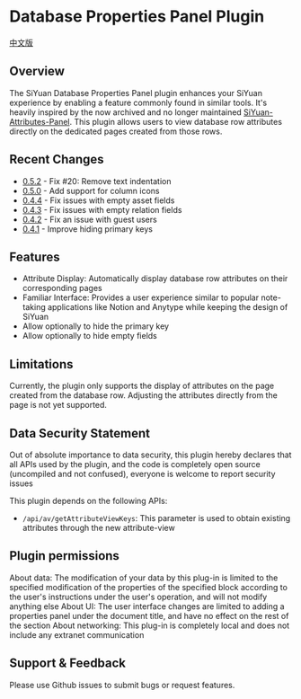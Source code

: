 # Database Properties Panel Plugin

[中文版](./README_zh_CN.md)

## Overview

The SiYuan Database Properties Panel plugin enhances your SiYuan experience by enabling a feature commonly found in similar tools.
It's heavily inspired by the now archived and no longer maintained [SiYuan-Attributes-Panel](https://github.com/TransMux/SiYuan-Attributes-Panel/).
This plugin allows users to view database row attributes directly on the dedicated pages created from those rows.

## Recent Changes

- [0.5.2](https://github.com/Macavity/siyuan-database-properties-panel/releases/tag/v0.5.2) - Fix #20: Remove text indentation
- [0.5.0](https://github.com/Macavity/siyuan-database-properties-panel/releases/tag/v0.5.0) - Add support for column icons
- [0.4.4](https://github.com/Macavity/siyuan-database-properties-panel/releases/tag/v0.4.4) - Fix issues with empty asset fields
- [0.4.3](https://github.com/Macavity/siyuan-database-properties-panel/releases/tag/v0.4.3) - Fix issues with empty relation fields
- [0.4.2](https://github.com/Macavity/siyuan-database-properties-panel/releases/tag/v0.4.2) - Fix an issue with guest users
- [0.4.1](https://github.com/Macavity/siyuan-database-properties-panel/releases/tag/v0.4.1) - Improve hiding primary keys

## Features

- Attribute Display: Automatically display database row attributes on their corresponding pages
- Familiar Interface: Provides a user experience similar to popular note-taking applications like Notion and Anytype while keeping the design of SiYuan
- Allow optionally to hide the primary key
- Allow optionally to hide empty fields

## Limitations

Currently, the plugin only supports the display of attributes on the page created from the database row.
Adjusting the attributes directly from the page is not yet supported.

## Data Security Statement

Out of absolute importance to data security, this plugin hereby declares that all APIs used by the plugin, and the code is completely open source (uncompiled and not confused), everyone is welcome to report security issues

This plugin depends on the following APIs:

- `/api/av/getAttributeViewKeys`: This parameter is used to obtain existing attributes through the new attribute-view

## Plugin permissions

About data: The modification of your data by this plug-in is limited to the specified modification of the properties of the specified block according to the user's instructions under the user's operation, and will not modify anything else
About UI: The user interface changes are limited to adding a properties panel under the document title, and have no effect on the rest of the section
About networking: This plug-in is completely local and does not include any extranet communication

## Support & Feedback

Please use Github issues to submit bugs or request features.
